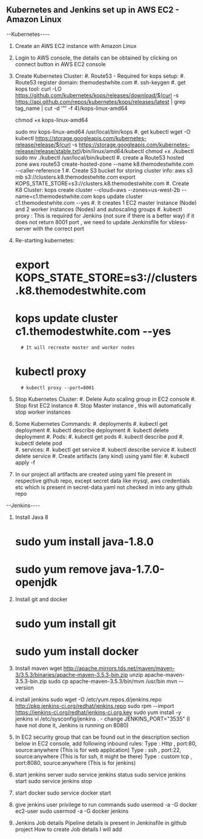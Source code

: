 Kubernetes and Jenkins set up in AWS EC2 - Amazon Linux
-------------------------------------------------------
--Kubernetes----
1. Create an AWS EC2 instance with Amazon Linux
2. Login to AWS console, the details can be obtained by clicking on connect button in AWS EC2 console
3. Create Kubernetes Cluster:
   #. Route53 - Required for kops setup:
      #. Route53 register domain: themodestwhite.com
   #. ssh-keygen
   #. get kops tool:
    curl -LO https://github.com/kubernetes/kops/releases/download/$(curl -s https://api.github.com/repos/kubernetes/kops/releases/latest | grep tag_name | cut -d '"' -f 4)/kops-linux-amd64
    
    chmod +x kops-linux-amd64
    
    sudo mv kops-linux-amd64 /usr/local/bin/kops
   #. get kubectl
    wget -O kubectl https://storage.googleapis.com/kubernetes-release/release/$(curl -s https://storage.googleapis.com/kubernetes-release/release/stable.txt)/bin/linux/amd64/kubectl
    chmod +x ./kubectl
    sudo mv ./kubectl /usr/local/bin/kubectl
   #. create a Route53 hosted zone
    aws route53 create-hosted-zone --name k8.themodestwhite.com --caller-reference 1
   #. Create S3 bucket for storing cluster info:
    aws s3 mb s3://clusters.k8.themodestwhite.com
    export KOPS_STATE_STORE=s3://clusters.k8.themodestwhite.com
   #. Create K8 Cluster:
    kops create cluster --cloud=aws --zones=us-west-2b --name=c1.themodestwhite.com
    kops update cluster c1.themodestwhite.com --yes
        #. It creates 1 EC2 master instance (Node) and 2 worker instances (Nodes) and autoscaling groups
   #. kubectl proxy : This is required for Jenkins (not sure if there is a better way) if it does not return 8001 port , we need to update Jenkinsfile for vbless-server with the correct port
   
4. Re-starting kubernetes:
    # export KOPS_STATE_STORE=s3://clusters.k8.themodestwhite.com
    # kops update cluster c1.themodestwhite.com --yes
         # It will recreate master and worker nodes
    # kubectl proxy
         # kubectl proxy --port=8001

4.  Stop Kubernetes Cluster:
   #. Delete Auto scaling group in EC2 console
   #. Stop first EC2 instance
   #. Stop Master instance , this will automatically stop worker instances


5. Some Kubernetes Commands:
   #. deployments
      #. kubectl get deployment
      #. kubectl describe deployment <deployment name>
      #. kubectl delete deployment <deployment name>
   #. Pods:
      #. kubectl get pods
      #. kubectl describe pod <pod name>
      #. kubectl delete pod <pod name>        
   #. services:
      #. kubectl get service
      #. kubectl describe service <service name>
      #. kubectl delete service <service name>
   #. Create artifacts (any kind) using yaml file:
      #. kubectl apply -f <yaml file name> 

6. In our project all artifacts are created using yaml file present in      
   respective github repo, except secret data like mysql, aws credentials etc which is present in secret-data.yaml not checked in into any github repo


--Jenkins----
1. Install Java 8
    # sudo yum install java-1.8.0
    # sudo yum remove java-1.7.0-openjdk

2. Install git and docker
    # sudo yum install git
    # sudo yum install docker

3. Install maven
    wget http://apache.mirrors.tds.net/maven/maven-3/3.5.3/binaries/apache-maven-3.5.3-bin.zip
    unzip apache-maven-3.5.3-bin.zip
    sudo cp apache-maven-3.5.3/bin/mvn /usr/bin
    mvn --version

4. install jenkins
    sudo wget -O /etc/yum.repos.d/jenkins.repo http://pkg.jenkins-ci.org/redhat/jenkins.repo
    sudo rpm --import https://jenkins-ci.org/redhat/jenkins-ci.org.key
    sudo yum install -y jenkins
    vi /etc/sysconfig/jenkins . - change JENKINS_PORT="3535" (I have not done it, Jenkins is running on 8080)

5. In EC2 security group that can be found out in the description section     
    below in EC2 console, add following inbound rules:
    Type : Http , port:80, source:anywhere (This is for web application)
    Type : ssh , port:22, source:anywhere (This is for ssh, it might be there)
    Type : custom tcp , port:8080, source:anywhere (This is for jenkins)

6. start jenkins server
    sudo service jenkins status
    sudo service jenkins start
    sudo service jenkins stop

7. start docker
    sudo service docker start

8. give jenkins user privilege to run commands
    sudo usermod -a -G docker ec2-user
    sudo usermod -a -G docker jenkins

9. Jenkins Job details
    Pipeline details is present in Jenkinsfile in github project
    How to create Job details I will add